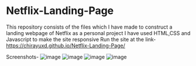 # Netflix-Landing-Page
This repository consists of the files which I have made to construct a landing webpage of Netflix as a personal project
I have used HTML,CSS and Javascript to make the site responsive
Run the site at the link-https://chirayuxd.github.io/Netflix-Landing-Page/

Screenshots-
![image](https://github.com/ChirayuXD/Netflix-Landing-Page/assets/117457861/63634f88-1252-46da-ae0e-820f26d123ba)
![image](https://github.com/ChirayuXD/Netflix-Landing-Page/assets/117457861/b0f12593-eab5-4aa0-882c-40f76794eb7a)
![image](https://github.com/ChirayuXD/Netflix-Landing-Page/assets/117457861/f9b28cfc-7213-46de-8ef1-eb5d5496b748)
![image](https://github.com/ChirayuXD/Netflix-Landing-Page/assets/117457861/e77a412b-f2e0-4122-9737-572c8b4c1d8b)



